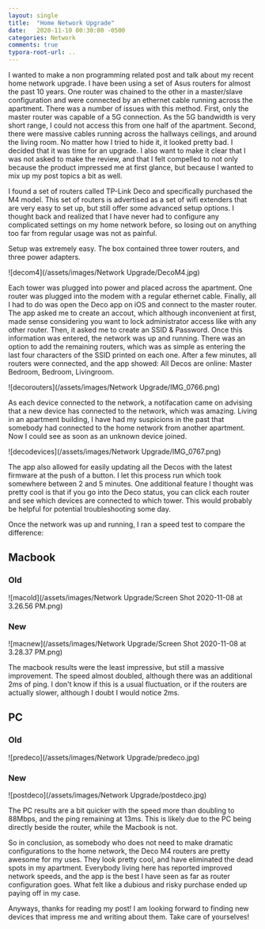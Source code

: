 ```yaml
---
layout: single
title:  "Home Network Upgrade"
date:   2020-11-10 00:30:00 -0500
categories: Network
comments: true
typora-root-url: ..
---
```


I wanted to make a non programming related post and talk about my recent home network upgrade. I have been using a set of Asus routers for almost the past 10 years. One router was chained to the other in a master/slave configuration and were connected by an ethernet cable running across the apartment. There was a number of issues with this method. First, only the master router was capable of a 5G connection. As the 5G bandwidth is very short range, I could not access this from one half of the apartment. Second, there were massive cables running across the hallways ceilings, and around the living room. No matter how I tried to hide it, it looked pretty bad. I decided that it was time for an upgrade. I also want to make it clear that I was not asked to make the review, and that I felt compelled to not only because the product impressed me at first glance, but because I wanted to mix up my post topics a bit as well. 

I found a set of routers called TP-Link Deco and specifically purchased the M4 model. This set of routers is advertised as a set of wifi extenders that are very easy to set up, but still offer some advanced setup options. I thought back and realized that I have never had to configure any complicated settings on my home network before, so losing out on anything too far from regular usage was not as painful. 

Setup was extremely easy. The box contained three tower routers, and three power adapters. 

![decom4](/assets/images/Network Upgrade/DecoM4.jpg)

Each tower was plugged into power and placed across the apartment. One router was plugged into the modem with a regular ethernet cable. Finally, all I had to do was open the Deco app on iOS and connect to the master router. The app asked me to create an accout, which although inconvenient at first, made sense considering you want to lock administrator access like with any other router. Then, it asked me to create an SSID & Password. Once this information was entered, the network was up and running. There was an option to add the remaining routers, which was as simple as entering the last four characters of the SSID printed on each one. After a few minutes, all routers were connected, and the app showed: All Decos are online: Master Bedroom, Bedroom, Livingroom. 

![decorouters](/assets/images/Network Upgrade/IMG_0766.png)

As each device connected to the network, a notifacation came on advising that a new device has connected to the network, which was amazing. Living in an apartment building, I have had my suspicions in the past that somebody had connected to the home network from another apartment. Now I could see as soon as an unknown device joined. 

![decodevices](/assets/images/Network Upgrade/IMG_0767.png)

The app also allowed for easily updating all the Decos with the latest firmware at the push of a button. I let this process run which took somewhere between 2 and 5 minutes. One additional feature I thought was pretty cool is that if you go into the Deco status, you can click each router and see which devices are connected to which tower. This would probably be helpful for potential troubleshooting some day.

Once the network was up and running, I ran a speed test to compare the difference:

## Macbook

### Old

![macold](/assets/images/Network Upgrade/Screen Shot 2020-11-08 at 3.26.56 PM.png)

### New

![macnew](/assets/images/Network Upgrade/Screen Shot 2020-11-08 at 3.28.37 PM.png)

The macbook results were the least impressive, but still a massive improvement. The speed almost doubled, although there was an additional 2ms of ping. I don't know if this is a usual fluctuation, or if the routers are actually slower, although I doubt I would notice 2ms. 

## PC

### Old

![predeco](/assets/images/Network Upgrade/predeco.jpg)

### New

![postdeco](/assets/images/Network Upgrade/postdeco.jpg)

The PC results are a bit quicker with the speed more than doubling to 88Mbps, and the ping remaining at 13ms. This is likely due to the PC being directly beside the router, while the Macbook is not.

So in conclusion, as somebody who does not need to make dramatic configurations to the home network, the Deco M4 routers are pretty awesome for my uses. They look pretty cool, and have eliminated the dead spots in my apartment. Everybody living here has reported improved network speeds, and the app is the best I have seen as far as router configuration goes. What felt like a dubious and risky purchase ended up paying off in my case.

Anyways, thanks for reading my post! I am looking forward to finding new devices that impress me and writing about them. Take care of yourselves!